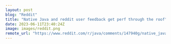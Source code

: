 ```yaml
---
layout: post
blog: "Reddit"
title: "Native Java and reddit user feedback get perf through the roof"
date: 2023-06-11T23:40:24Z
image: images/reddit.png
remote_url: "https://www.reddit.com/r/java/comments/147940g/native_java_and_reddit_user_feedback_get_perf/"
---
```

